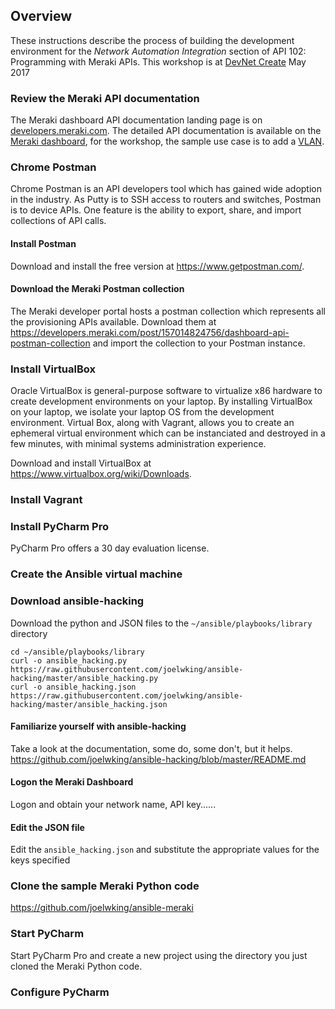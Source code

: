 ## Overview
These instructions describe the process of building the development environment for the *Network Automation Integration* section of API 102: Programming with Meraki APIs. This workshop is at [DevNet Create](https://www.devnetcreate.io/2017/) May 2017

### Review the Meraki API documentation
The Meraki dashboard API documentation landing page is on [developers.meraki.com](http://developers.meraki.com/tagged/Dashboard). The detailed API documentation is available on the [Meraki dashboard](https://dashboard.meraki.com/api_docs), for the workshop, the sample use case is to add a [VLAN](https://dashboard.meraki.com/api_docs#add-a-vlan).

### Chrome Postman
Chrome Postman is an API developers tool which has gained wide adoption in the industry. As Putty is to SSH access to routers and switches, Postman is to device APIs. One feature is the ability to export, share, and import collections of API calls.

#### Install Postman
Download and install the free version at https://www.getpostman.com/.

#### Download the Meraki Postman collection
The Meraki developer portal hosts a postman collection which represents all the provisioning APIs available. Download them at https://developers.meraki.com/post/157014824756/dashboard-api-postman-collection and import the collection to your Postman instance.

### Install VirtualBox
Oracle VirtualBox is general-purpose software to virtualize x86 hardware to create development environments on your laptop. By installing VirtualBox on your laptop, we isolate your laptop OS from the development environment. Virtual Box, along with Vagrant, allows you to create an ephemeral virtual environment which can be instanciated and destroyed in a few minutes, with minimal systems administration experience.

Download and install VirtualBox at https://www.virtualbox.org/wiki/Downloads.

### Install Vagrant

### Install PyCharm Pro
PyCharm Pro offers a 30 day evaluation license.

### Create the Ansible virtual machine

### Download ansible-hacking
Download the python and JSON files to the `~/ansible/playbooks/library` directory
```
cd ~/ansible/playbooks/library
curl -o ansible_hacking.py https://raw.githubusercontent.com/joelwking/ansible-hacking/master/ansible_hacking.py
curl -o ansible_hacking.json https://raw.githubusercontent.com/joelwking/ansible-hacking/master/ansible_hacking.json
```
#### Familiarize yourself with ansible-hacking
Take a look at the documentation, some do, some don't, but it helps. https://github.com/joelwking/ansible-hacking/blob/master/README.md

#### Logon the Meraki Dashboard
Logon and obtain your network name, API key......
#### Edit the JSON file
Edit the `ansible_hacking.json` and substitute the appropriate values for the keys specified

### Clone the sample Meraki Python code
https://github.com/joelwking/ansible-meraki

### Start PyCharm
Start PyCharm Pro and create a new project using the directory you just cloned the Meraki Python code.

### Configure PyCharm
